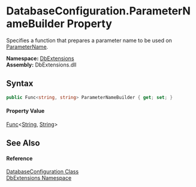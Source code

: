 DatabaseConfiguration.ParameterNameBuilder Property
===================================================
Specifies a function that prepares a parameter name to be used on [ParameterName][1].
  
**Namespace:** [DbExtensions][2]  
**Assembly:** DbExtensions.dll

Syntax
------

```csharp
public Func<string, string> ParameterNameBuilder { get; set; }
```

#### Property Value
[Func][3]&lt;[String][4], [String][4]>

See Also
--------

#### Reference
[DatabaseConfiguration Class][5]  
[DbExtensions Namespace][2]  

[1]: https://learn.microsoft.com/dotnet/api/system.data.common.dbparameter.parametername
[2]: ../README.md
[3]: https://learn.microsoft.com/dotnet/api/system.func-2
[4]: https://learn.microsoft.com/dotnet/api/system.string
[5]: README.md